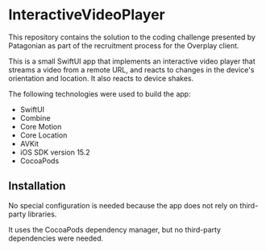 # InteractiveVideoPlayer

This repository contains the solution to the coding challenge presented by Patagonian as part of the recruitment process for the Overplay client.

This is a small SwiftUI app that implements an interactive video player that streams a video from a remote URL, and reacts to changes in the device's orientation and location. It also reacts to device shakes.

The following technologies were used to build the app:
* SwiftUI
* Combine
* Core Motion
* Core Location
* AVKit
* iOS SDK version 15.2
* CocoaPods

## Installation

No special configuration is needed because the app does not rely on third-party libraries.

It uses the CocoaPods dependency manager, but no third-party dependencies were needed.
